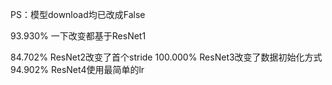 PS：模型download均已改成False

93.930%     一下改变都基于ResNet1

84.702%     ResNet2改变了首个stride
100.000%    ResNet3改变了数据初始化方式
94.902%     ResNet4使用最简单的lr